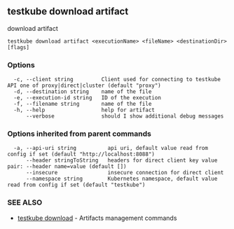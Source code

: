 
<head>
  <meta name="og:type" content="reference-doc" />
</head>

## testkube download artifact

download artifact

```
testkube download artifact <executionName> <fileName> <destinationDir> [flags]
```

### Options

```
  -c, --client string         Client used for connecting to testkube API one of proxy|direct|cluster (default "proxy")
  -d, --destination string    name of the file
  -e, --execution-id string   ID of the execution
  -f, --filename string       name of the file
  -h, --help                  help for artifact
      --verbose               should I show additional debug messages
```

### Options inherited from parent commands

```
  -a, --api-uri string          api uri, default value read from config if set (default "http://localhost:8088")
      --header stringToString   headers for direct client key value pair: --header name=value (default [])
      --insecure                insecure connection for direct client
      --namespace string        Kubernetes namespace, default value read from config if set (default "testkube")
```

### SEE ALSO

* [testkube download](testkube_download.md)	 - Artifacts management commands

